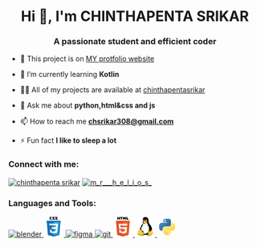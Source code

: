 <h1 align="center">Hi 👋, I'm CHINTHAPENTA SRIKAR</h1>
<h3 align="center">A passionate student and efficient coder</h3>

- 🔭 This project is  on [MY protfolio website](https://chsp.netlify.app/)

- 🌱 I’m currently learning **Kotlin**

- 👨‍💻 All of my projects are available at [chinthapentasrikar](https://chinthapentasrikarwebsite.netlify.app/)

- 💬 Ask me about **python,html&css and js**

- 📫 How to reach me **chsrikar308@gmail.com**

- ⚡ Fun fact **I like to sleep a lot**

<h3 align="left">Connect with me:</h3>
<p align="left">
<a href="https://linkedin.com/in/chinthapenta srikar" target="blank"><img align="center" src="https://raw.githubusercontent.com/rahuldkjain/github-profile-readme-generator/master/src/images/icons/Social/linked-in-alt.svg" alt="chinthapenta srikar" height="30" width="40" /></a>
<a href="https://www.instagram.com/mr.wishmaster006/" target="blank"><img align="center" src="https://raw.githubusercontent.com/rahuldkjain/github-profile-readme-generator/master/src/images/icons/Social/instagram.svg" alt="m_r___h_e_l_i_o_s_" height="30" width="40" /></a>
</p>

<h3 align="left">Languages and Tools:</h3>
<p align="left"> <a href="https://www.blender.org/" target="_blank" rel="noreferrer"> <img src="https://download.blender.org/branding/community/blender_community_badge_white.svg" alt="blender" width="40" height="40"/> </a> <a href="https://www.w3schools.com/css/" target="_blank" rel="noreferrer"> <img src="https://raw.githubusercontent.com/devicons/devicon/master/icons/css3/css3-original-wordmark.svg" alt="css3" width="40" height="40"/> </a> <a href="https://www.figma.com/" target="_blank" rel="noreferrer"> <img src="https://www.vectorlogo.zone/logos/figma/figma-icon.svg" alt="figma" width="40" height="40"/> </a> <a href="https://git-scm.com/" target="_blank" rel="noreferrer"> <img src="https://www.vectorlogo.zone/logos/git-scm/git-scm-icon.svg" alt="git" width="40" height="40"/> </a> <a href="https://www.w3.org/html/" target="_blank" rel="noreferrer"> <img src="https://raw.githubusercontent.com/devicons/devicon/master/icons/html5/html5-original-wordmark.svg" alt="html5" width="40" height="40"/> </a> <a href="https://www.linux.org/" target="_blank" rel="noreferrer"> <img src="https://raw.githubusercontent.com/devicons/devicon/master/icons/linux/linux-original.svg" alt="linux" width="40" height="40"/> </a> <a href="https://www.python.org" target="_blank" rel="noreferrer"> <img src="https://raw.githubusercontent.com/devicons/devicon/master/icons/python/python-original.svg" alt="python" width="40" height="40"/> </a> </p>
